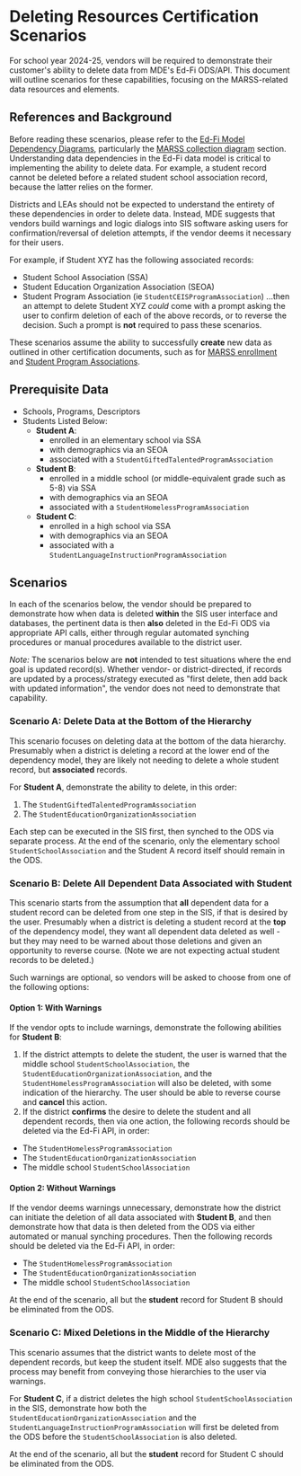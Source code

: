 # Deleting Resources Certification Scenarios
For school year 2024-25, vendors will be required to demonstrate their customer's ability to delete data from MDE's Ed-Fi ODS/API. This document will outline scenarios for these capabilities, focusing on the MARSS-related data resources and elements.

## References and Background
Before reading these scenarios, please refer to the [Ed-Fi Model Dependency Diagrams](sis_test_plan_c_data_reqs.md#ed-fi-model-dependency), particularly the [MARSS collection diagram](sis_test_plan_c_data_reqs.md#marss-collection) section. Understanding data dependencies in the Ed-Fi data model is critical to implementing the ability to delete data. For example, a student record cannot be deleted before a related student school association record, because the latter relies on the former.

Districts and LEAs should not be expected to understand the entirety of these dependencies in order to delete data. Instead, MDE suggests that vendors build warnings and logic dialogs into SIS software asking users for confirmation/reversal of deletion attempts, if the vendor deems it necessary for their users.

For example, if Student XYZ has the following associated records:
- Student School Association (SSA)
- Student Education Organization Association (SEOA)
- Student Program Association (ie ``StudentCEISProgramAssociation``)
...then an attempt to delete Student XYZ *could* come with a prompt asking the user to confirm deletion of each of the above records, or to reverse the decision. Such a prompt is **not** required to pass these scenarios.

These scenarios assume the ability to successfully **create** new data as outlined in other certification documents, such as for [MARSS enrollment](sandbox_cert_b_marss.md) and [Student Program Associations](./sandbox_cert_c_spas.md).

## Prerequisite Data
- Schools, Programs, Descriptors
- Students Listed Below:
    - **Student A**:
        - enrolled in an elementary school via SSA
        - with demographics via an SEOA
        - associated with a ``StudentGiftedTalentedProgramAssociation``
    - **Student B**:
        - enrolled in a middle school (or middle-equivalent grade such as 5-8) via SSA
        - with demographics via an SEOA
        - associated with a ``StudentHomelessProgramAssociation``
    - **Student C**:
        - enrolled in a high school via SSA
        - with demographics via an SEOA
        - associated with a ``StudentLanguageInstructionProgramAssociation``

## Scenarios
In each of the scenarios below, the vendor should be prepared to demonstrate how when data is deleted **within** the SIS user interface and databases, the pertinent data is then **also** deleted in the Ed-Fi ODS via appropriate API calls, either through regular automated synching procedures or manual procedures available to the district user.

_Note:_ The scenarios below are **not** intended to test situations where the end goal is updated record(s). Whether vendor- or district-directed, if records are updated by a process/strategy executed as "first delete, then add back with updated information", the vendor does not need to demonstrate that capability.

### Scenario A: Delete Data at the Bottom of the Hierarchy
This scenario focuses on deleting data at the bottom of the data hierarchy. Presumably when a district is deleting a record at the lower end of the dependency model, they are likely not needing to delete a whole student record, but **associated** records. 

For **Student A**, demonstrate the ability to delete, in this order:
1. The ``StudentGiftedTalentedProgramAssociation``
2. The ``StudentEducationOrganizationAssociation``

Each step can be executed in the SIS first, then synched to the ODS via separate process. At the end of the scenario, only the elementary school ``StudentSchoolAssociation`` and the Student A record itself should remain in the ODS.

### Scenario B: Delete All Dependent Data Associated with Student
This scenario starts from the assumption that **all** dependent data for a student record can be deleted from one step in the SIS, if that is desired by the user. Presumably when a district is deleting a student record at the **top** of the dependency model, they want all dependent data deleted as well - but they may need to be warned about those deletions and given an opportunity to reverse course. (Note we are not expecting actual student records to be deleted.)

Such warnings are optional, so vendors will be asked to choose from one of the following options:

#### Option 1: With Warnings
If the vendor opts to include warnings, demonstrate the following abilities for **Student B**:
1. If the district attempts to delete the student, the user is warned that the middle school ``StudentSchoolAssociation``, the ``StudentEducationOrganizationAssociation``, and the ``StudentHomelessProgramAssociation`` will also be deleted, with some indication of the hierarchy. The user should be able to reverse course and **cancel** this action.
2. If the district **confirms** the desire to delete the student and all dependent records, then via one action, the following records should be deleted via the Ed-Fi API, in order:
- The ``StudentHomelessProgramAssociation``
- The ``StudentEducationOrganizationAssociation``
- The middle school ``StudentSchoolAssociation``

#### Option 2: Without Warnings
If the vendor deems warnings unnecessary, demonstrate how the district can initiate the deletion of all data associated with  **Student B**, and then demonstrate how that data is then deleted from the ODS via either automated or manual synching procedures. Then the following records should be deleted via the Ed-Fi API, in order:
- The ``StudentHomelessProgramAssociation``
- The ``StudentEducationOrganizationAssociation``
- The middle school ``StudentSchoolAssociation``

At the end of the scenario, all but the **student** record for Student B should be eliminated from the ODS.

### Scenario C: Mixed Deletions in the Middle of the Hierarchy
This scenario assumes that the district wants to delete most of the dependent records, but keep the student itself. MDE also suggests that the process may benefit from conveying those hierarchies to the user via warnings.

For **Student C**, if a district deletes the high school ``StudentSchoolAssociation`` in the SIS, demonstrate how both the ``StudentEducationOrganizationAssociation`` and the ``StudentLanguageInstructionProgramAssociation`` will first be deleted from the ODS before the ``StudentSchoolAssociation`` is also deleted.

At the end of the scenario, all but the **student** record for Student C should be eliminated from the ODS.